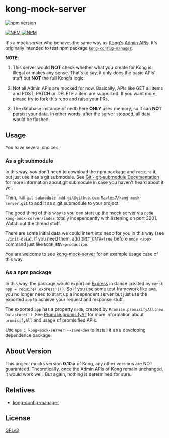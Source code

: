 # kong-mock-server

[![npm version](https://badge.fury.io/js/kong-mock-server.svg)](https://badge.fury.io/js/kong-mock-server) 

[![NPM](https://nodei.co/npm/kong-mock-server.png?downloads=true&downloadRank=true&stars=true)](https://nodei.co/npm/kong-mock-server/)
[![NPM](https://nodei.co/npm-dl/kong-mock-server.png?months=6&height=3)](https://nodei.co/npm/kong-mock-server/)

It's a mock server who behaves the same way as [Kong's Admin APIs](https://getkong.org/docs/0.10.x/admin-api/). It's originally intended to test npm package [`kong-config-manager`](https://github.com/Maples7/kong-config-manager).

**NOTE**: 

1. This server would **NOT** check whether what you create for Kong is illegal or makes any sense. That's to say, it only does the basic APIs' stuff but **NOT** the full Kong's logic.

2. Not all Admin APIs are mocked for now. Basically, APIs like GET all items and POST, PATCH or DELETE a item are supported. If you want more, please try to fork this repo and raise your PRs.

3. The database instance of nedb here **ONLY** uses memory, so it can **NOT** persist your data. In other words, after the server stopped, all data would be flushed.

## Usage

You have several choices:

### As a git submodule

In this way, you don't need to download the npm package and `require` it, but just use it as a git submodule. See [Git - git-submodule Documentation](https://git-scm.com/docs/git-submodule) for more information about git submodule in case you haven't heard about it yet.

Then, run `git submodule add git@github.com:Maples7/kong-mock-server.git` to add it as a git submodule to your project.

The good thing of this way is you can start up the mock server via `node kong-mock-server/index` totally independently with listening on port 3001. Watch out the thread stuff.

There are some initial data we could insert into nedb for you in this way (see `./init-data`). If you need them, add `INIT_DATA=true` before `node <app>` command just like `NODE_ENV=production`.

You are welcome to see [kong-mock-server](https://github.com/Maples7/kong-mock-server) for an example usage case of this way.

### As a npm package

In this way, the package would export an [Express](http://expressjs.com/) instance created by `const app = require('express')()`. So if you use some test framework like [ava](https://github.com/avajs/ava), you no longer need to start up a independent server but just use the exported `app` to achieve your request and response stuff.

The exported `app` has a property `nedb`, created by `Promise.promisifyAll(new Datastore())`. See [Promise.promisifyAll](http://bluebirdjs.com/docs/api/promise.promisifyall.html) for more information about `promisifyAll` and usage of promisified APIs.

Use `npm i kong-mock-server --save-dev` to install it as a developing dependence package.

## About Version

This project mocks version **0.10.x** of Kong, any other versions are NOT guaranteed. Theoretically, once the Admin APIs of Kong remain unchanged, it would work well. But again, nothing is determined for sure.

## Relatives

- [kong-config-manager](https://github.com/Maples7/kong-config-manager)

## License
[GPLv3](LICENSE)
